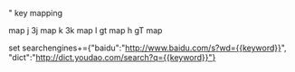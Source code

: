 " key mapping

map j 3j
map k 3k
map l gt
map h gT
map <c-q> <c-ESC>

set searchengines+={"baidu":"http://www.baidu.com/s?wd={{keyword}}", "dict":"http://dict.youdao.com/search?q={{keyword}}"}

